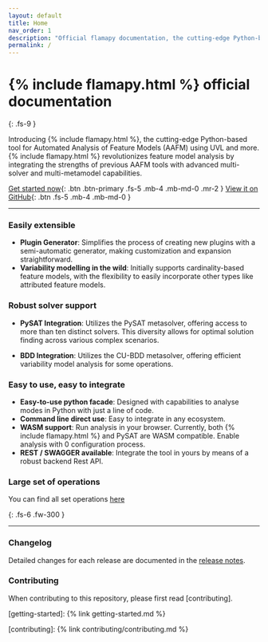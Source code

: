 ```yaml
---
layout: default
title: Home
nav_order: 1
description: "Official flamapy documentation, the cutting-edge Python-based tool for Automatic Analysis of Feature Models (AAFM)."
permalink: /
---
```



# {% include flamapy.html %} official documentation
{: .fs-9 }

Introducing {% include flamapy.html %}, the cutting-edge Python-based tool for Automated Analysis of Feature Models (AAFM) using UVL and more. {% include flamapy.html %} revolutionizes feature model analysis by integrating the strengths of previous AAFM tools with advanced multi-solver and multi-metamodel capabilities. 

[Get started now](getting-started){: .btn .btn-primary .fs-5 .mb-4 .mb-md-0 .mr-2 }
[View it on GitHub][flamapy repo]{: .btn .fs-5 .mb-4 .mb-md-0 }

---

### <i class="fa-solid fa-puzzle-piece"></i> Easily extensible
* **Plugin Generator**: Simplifies the process of creating new plugins with a semi-automatic generator, making customization and expansion straightforward.
* **Variability modelling in the wild**: Initially supports cardinality-based feature models, with the flexibility to easily incorporate other types like attributed feature models.

### <i class="fa-solid fa-life-ring"></i> Robust solver support

* **PySAT Integration**: Utilizes the PySAT metasolver, offering access to more than ten distinct solvers. This diversity allows for optimal solution finding across various complex scenarios.

* **BDD Integration**: Utilizes the CU-BDD metasolver, offering efficient variability model analysis for some operations. 

### <i class="fa-brands fa-searchengin"></i> Easy to use, easy to integrate

* **Easy-to-use python facade**: Designed with capabilities to analyse modes in Python with just a line of code.
* **Command line direct use**: Easy to integrate in any ecosystem.
* **WASM support**: Run analysis in your browser. Currently, both {% include flamapy.html %} and PySAT are WASM compatible. Enable analysis with 0 configuration process.
* **REST / SWAGGER available**: Integrate the tool in yours by means of a robust backend Rest API.

### <i class="fa-solid fa-calculator"></i> Large set of operations

You can find all set operations [here](/framework/operations/)

{: .fs-6 .fw-300 }


---

### Changelog

Detailed changes for each release are documented in the [release notes].

### Contributing

When contributing to this repository, please first read [contributing].

[^1]: The [source file for this page] uses all three markup languages.

[^2]: [It can take up to 10 minutes for changes to your site to publish after you push the changes to GitHub](https://docs.github.com/en/pages/setting-up-a-github-pages-site-with-jekyll/creating-a-github-pages-site-with-jekyll#creating-your-site).

[Jekyll]: https://jekyllrb.com
[Markdown]: https://daringfireball.net/projects/markdown/
[Liquid]: https://github.com/Shopify/liquid/wiki
[Front matter]: https://jekyllrb.com/front-matter/
[Jekyll configuration]: https://jekyllrb.com/configuration/
[source file for this page]: https://github.com/just-the-docs/just-the-docs/blob/main/index.md
[Just the Docs Template]: https://just-the-docs.github.io/just-the-docs-template/
[Just the Docs]: https://just-the-docs.com
[flamapy repo]: https://github.com/flamapy/
[Just the Docs README]: https://github.com/just-the-docs/just-the-docs/blob/main/README.md
[GitHub Pages]: https://pages.github.com/
[Template README]: https://github.com/just-the-docs/just-the-docs-template/blob/main/README.md
[GitHub Pages / Actions workflow]: https://github.blog/changelog/2022-07-27-github-pages-custom-github-actions-workflows-beta/

[use the template]: https://github.com/just-the-docs/just-the-docs-template/generate

[getting-started]: {% link getting-started.md %}

[release notes]: https://github.com/flamapy/flamapy_fw/releases

[contributing]: {%  link contributing/contributing.md %}